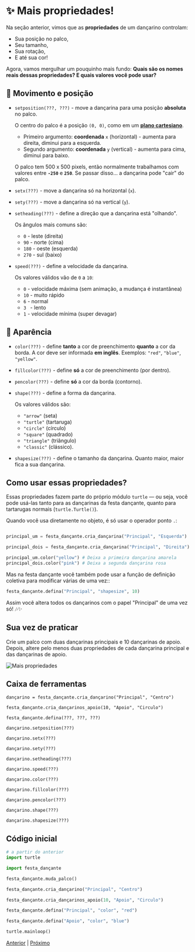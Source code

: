 # ✨ Mais propriedades!

Na seção anterior, vimos que as **propriedades** de um dançarino controlam:

- Sua posição no palco,
- Seu tamanho,
- Sua rotação,
- E até sua cor!

Agora, vamos mergulhar um pouquinho mais fundo:
**Quais são os nomes reais dessas propriedades? E quais valores você pode usar?**


## 🎯 Movimento e posição
  - `setposition(???, ???)` - move a dançarina para uma posição **absoluta**
  no palco.

    O centro do palco é a posição `(0, 0)`, como em um
    **[plano cartesiano](https://pt.wikipedia.org/wiki/Sistema_de_coordenadas_cartesiano)**.
    - Primeiro argumento: **coordenada** `x` (horizontal) - aumenta para
    direita, diminui para a esquerda.
    - Segundo argumento: **coordenada** `y` (vertical) - aumenta para cima,
    diminui para baixo.

     O palco tem 500 x 500 pixels, então normalmente trabalhamos com valores
     entre **`-250`** e **`250`**. Se passar disso... a dançarina pode "cair" do
     palco.

  - `setx(???)` - move a dançarina só na horizontal (`x`).
  - `sety(???)` - move a dançarina só na vertical (`y`).
  - `setheading(???)` - define a direção que a dançarina está "olhando".
  
    Os ângulos mais comuns são:
     - `0` - leste (direita)
     - `90` - norte (cima)
     - `180` - oeste (esquerda)
     - `270` - sul (baixo)
  - `speed(???)` - define a velocidade da dançarina.
  
    Os valores válidos vão de `0` a `10`:
    - `0` - velocidade máxima (sem animação, a mudança é instantânea)
    - `10` - muito rápido
    - `6` - normal
    - `3 ` - lento
    - `1` - velocidade mínima (super devagar)

## 🎨 Aparência
  - `color(???)` - define **tanto** a cor de preenchimento **quanto** a cor da
  borda. A cor deve ser informada **em inglês**. Exemplos: `"red"`, `"blue"`,
  `"yellow"`.
  - `fillcolor(???)` - define **só** a cor de preenchimento (por dentro).
  - `pencolor(???)` - define **só** a cor da borda (contorno).
  - `shape(???)` - define a forma da dançarina.

    Os valores válidos são:
    - `"arrow"` (seta)
    - `"turtle"` (tartaruga)
    - `"circle"` (círculo)
    - `"square"` (quadrado)
    - `"triangle"` (triângulo)
    - `"classic"` (clássico). 
  - `shapesize(???)` - define o tamanho da dançarina. Quanto maior, maior fica
  a sua dançarina.

## Como usar essas propriedades?

Essas propriedades fazem parte do próprio módulo `turtle` — ou seja, você pode
usá-las tanto para as dançarinas da festa dançante, quanto para tartarugas
normais (`turtle.Turtle()`).

Quando você usa diretamente no objeto, é só usar o operador ponto `.`:

```python

principal_um = festa_dançante.cria_dançarina("Principal", "Esquerda")

principal_dois = festa_dançante.cria_dançarina("Principal", "Direita")

principal_um.color("yellow") # Deixa a primeira dançarina amarela
principal_dois.color("pink") # Deixa a segunda dançarina rosa
```

Mas na festa dançante você também pode usar a função de definição coletiva
para modificar várias de uma vez::

```python
festa_dançante.defina("Principal", "shapesize", 10)
```

Assim você altera todos os dançarinos com o papel "Principal" de uma vez só! 🎶✨

## Sua vez de praticar

Crie um palco com duas dançarinas principais e 10 dançarinas de apoio.
Depois, altere pelo menos duas propriedades de cada dançarina principal e das
dançarinas de apoio.


![Mais propriedades](09_mais_propriedades.gif "Mais propriedades")


## Caixa de ferramentas

`dançarino = festa_dançante.cria_dançarino("Principal", "Centro")`

`festa_dançante.cria_dançarinos_apoio(10, "Apoio", "Circulo")`

`festa_dançante.defina(???, ???, ???)`

`dançarino.setposition(???)`

`dançarino.setx(???)`

`dançarino.sety(???)`

`dançarino.setheading(???)`

`dançarino.speed(???)`

`dançarino.color(???)`

`dançarino.fillcolor(???)`

`dançarino.pencolor(???)`

`dançarino.shape(???)`

`dançarino.shapesize(???)`

## Código inicial

```python
# a partir do anterior
import turtle

import festa_dançante

festa_dançante.muda_palco()

festa_dançante.cria_dançarino("Principal", "Centro")

festa_dançante.cria_dançarinos_apoio(10, "Apoio", "Circulo")

festa_dançante.defina("Principal", "color", "red")

festa_dançante.defina("Apoio", "color", "blue")

turtle.mainloop()

```


[Anterior](08_propriedades.md) | [Próximo](10_a_cada_compasso.md)

